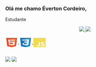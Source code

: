 ### Olá me chamo Éverton Cordeiro,
Estudante

<div align="center">
  <a href="https://github.com/Evertoncordeiro1994">
  <img height="180em" src="https://github-readme-stats.vercel.app/api?username=Evertoncordeiro1994&theme=blue-green"/>
  <img height="180em" src="https://github-readme-stats.vercel.app/api/top-langs/?username=Evertoncordeiro1994&theme=blue-green"/>
</div>
  
  
<div style="display: inline_block"><br>
  <img align="center" alt="HTML" height="30" width="40" src="https://raw.githubusercontent.com/devicons/devicon/master/icons/html5/html5-original.svg">
  <img align="center" alt="CSS" height="30" width="40" src="https://raw.githubusercontent.com/devicons/devicon/master/icons/css3/css3-original.svg">
  <img align="center" alt="Js" height="30" width="40" src="https://raw.githubusercontent.com/devicons/devicon/master/icons/javascript/javascript-plain.svg">
  
</div>
  
  ##
 
<div> 
  <a href = "mailto:evertoncordeiro@icloud.com"><img src="https://img.shields.io/badge/Icloud Mail-%23000000.svg?style=for-the-badge&logo=apple&logoColor=white" target="_blank"></a>
  <a href="https://www.linkedin.com/in/%C3%A9verton-cordeiro-512541112" target="_blank"><img src="https://img.shields.io/badge/-LinkedIn-%230077B5?style=for-the-badge&logo=linkedin&logoColor=white" target="_blank"></a>
</div>
